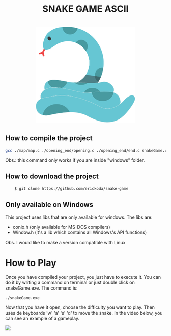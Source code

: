 <h1 align="center">
    SNAKE GAME ASCII
</h1>

<h1 align="center">
    <img src="./snake.png" height="300px"><img>
</h1>


## How to compile the project
```bash
gcc ./map/map.c ./opening_end/opening.c ./opening_end/end.c snakeGame.c -o snakeGame
```

Obs.: this command only works if you are inside "windows" folder.

## How to download the project

```bash
    $ git clone https://github.com/erickoda/snake-game
```

## Only available on Windows

This project uses libs that are only available for windows. The libs are:

<ul>
    <li>
        conio.h (only available for MS-DOS compilers)
    </li>
    <li>
        Window.h (it's a lib which contains all Windows's API functions)
    </li>
</ul>

Obs. I would like to make a version compatible with Linux

# How to Play

Once you have compiled your project, you just have to execute it. You can do it by writing a command on terminal or just double click on snakeGame.exe. The command is:

    ./snakeGame.exe

Now that you have it open, choose the difficulty you want to play. Then uses de keyboards 'w' 'a' 's' 'd' to move the snake. In the video below, you can see an example of a gameplay.

<img src="./gameplayExample.gif" height="400px"></img>